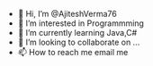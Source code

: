 - 👋 Hi, I’m @AjiteshVerma76
- 👀 I’m interested in Programmming
- 🌱 I’m currently learning Java,C#
- 💞️ I’m looking to collaborate on ...
- 📫 How to reach me email me 

<!---
AjiteshVerma76/AjiteshVerma76 is a ✨ special ✨ repository because its `README.md` (this file) appears on your GitHub profile.
You can click the Preview link to take a look at your changes.
--->
